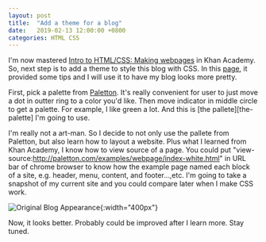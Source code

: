 ```yaml
---
layout: post
title:  "Add a theme for a blog"
date:   2019-02-13 12:00:00 +0800
categories: HTML CSS
---
```

I'm now mastered [Intro to HTML/CSS: Making webpages][khan-course] in Khan Academy. So, next step is to add a theme to style this blog with CSS. In this [page][khan-course-page], it provided some tips and I will use it to have my blog looks more pretty.

First, pick a palette from [Paletton][paletton]. It's really convenient for user to just move a dot in outter ring to a color you'd like. Then move indicator in middle circle to get a palette. For example, I like green a lot. And this is [the pallete][the-palette] I'm going to use.

I'm really not a art-man. So I decide to not only use the pallete from Paletton, but also learn how to layout a website. Plus what I learned from Khan Academy, I know how to view source of a page. You could put "view-source:http://paletton.com/examples/webpage/index-white.html" in URL bar of chrome browser to know how the example page named each block of a site, e.g. header, menu, content, and footer...,etc. I'm going to take a snapshot of my current site and you could compare later when I make CSS work. 

![Original Blog Appearance]({{site.baseurl}}images/OriginalStyle.png){:width="400px"}

Now, it looks better. Probably could be improved after I learn more. Stay tuned.

[khan-course]: https://www.khanacademy.org/computing/computer-programming/html-css
[khan-course-page]: https://www.khanacademy.org/computing/computer-programming/html-css/html-css-further-learning/a/webpage-design
[paletton]: http://paletton.com/
[the-pallete]: http://paletton.com/#uid=12G0u0kldvNboO4gQE9p-tbsUnH
